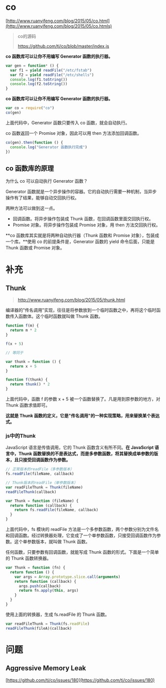 # co

[http://www.ruanyifeng.com/blog/2015/05/co.html](http://www.ruanyifeng.com/blog/2015/05/co.htmls)

> co的源码
>
> https://github.com/tj/co/blob/master/index.js

**co 函数库可以让你不用编写 Generator 函数的执行器。**

```js
var gen = function* () {
  var f1 = yield readFile("/etc/fstab")
  var f2 = yield readFile("/etc/shells")
  console.log(f1.toString())
  console.log(f2.toString())
}
```

**co 函数库可以让你不用编写 Generator 函数的执行器。**

```js
var co = require("co")
co(gen)
```

上面代码中，Generator 函数只要传入 co 函数，就会自动执行。

co 函数返回一个 Promise 对象，因此可以用 then 方法添加回调函数。

```javascript
co(gen).then(function () {
  console.log("Generator 函数执行完成")
})
```

## co 函数库的原理

为什么 co 可以自动执行 Generator 函数？

Generator 函数就是一个异步操作的容器。它的自动执行需要一种机制，当异步操作有了结果，能够自动交回执行权。

两种方法可以做到这一点。

- 回调函数。将异步操作包装成 Thunk 函数，在回调函数里面交回执行权。
- Promise 对象。将异步操作包装成 Promise 对象，用 then 方法交回执行权。

**co 函数库其实就是将两种自动执行器（Thunk 函数和 Promise 对象），包装成一个库。**使用 co 的前提条件是，Generator 函数的 yield 命令后面，只能是 Thunk 函数或 Promise 对象。

# 补充

## Thunk

> http://www.ruanyifeng.com/blog/2015/05/thunk.html

编译器的"传名调用"实现，往往是将参数放到一个临时函数之中，再将这个临时函数传入函数体。这个临时函数就叫做 Thunk 函数。

```js
function f(m) {
  return m * 2
}

f(x + 5)

// 等同于

var thunk = function () {
  return x + 5
}

function f(thunk) {
  return thunk() * 2
}
```

上面代码中，函数 f 的参数 x + 5 被一个函数替换了。凡是用到原参数的地方，对 Thunk 函数求值即可。

**这就是 Thunk 函数的定义，它是"传名调用"的一种实现策略，用来替换某个表达式。**

### js中的Thunk

JavaScript 语言是传值调用，它的 Thunk 函数含义有所不同。**在 JavaScript 语言中，Thunk 函数替换的不是表达式，而是多参数函数，将其替换成单参数的版本，且只接受回调函数作为参数。**

```js
// 正常版本的readFile（多参数版本）
fs.readFile(fileName, callback)

// Thunk版本的readFile（单参数版本）
var readFileThunk = Thunk(fileName)
readFileThunk(callback)

var Thunk = function (fileName) {
  return function (callback) {
    return fs.readFile(fileName, callback)
  }
}
```

上面代码中，fs 模块的 readFile 方法是一个多参数函数，两个参数分别为文件名和回调函数。经过转换器处理，它变成了一个单参数函数，只接受回调函数作为参数。这个单参数版本，就叫做 Thunk 函数。

任何函数，只要参数有回调函数，就能写成 Thunk 函数的形式。下面是一个简单的 Thunk 函数转换器。

```js
var Thunk = function (fn) {
  return function () {
    var args = Array.prototype.slice.call(arguments)
    return function (callback) {
      args.push(callback)
      return fn.apply(this, args)
    }
  }
}
```

使用上面的转换器，生成 fs.readFile 的 Thunk 函数。

```js
var readFileThunk = Thunk(fs.readFile)
readFileThunk(fileA)(callback)
```

# 问题

## Aggressive Memory Leak

[https://github.com/tj/co/issues/180](https://github.com/tj/co/issues/180)

